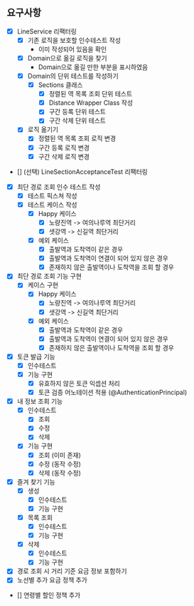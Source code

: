 ## 요구사항

- [x] LineService 리팩터링
    - [x] 기존 로직을 보호할 인수테스트 작성
        - 이미 작성되어 있음을 확인
    - [x] Domain으로 옮길 로직을 찾기
        - Domain으로 옮길 만한 부분을 표시하였음
    - [x] Domain의 단위 테스트를 작성하기
        - [x] Sections 클래스
            - [x] 정렬된 역 목록 조회 단위 테스트
            - [x] Distance Wrapper Class 작성
            - [x] 구간 등록 단위 테스트
            - [x] 구간 삭제 단위 테스트
    - [x] 로직 옮기기
        - [x] 정렬된 역 목록 조회 로직 변경
        - [x] 구간 등록 로직 변경
        - [x] 구간 삭제 로직 변경
- [] (선택) LineSectionAcceptanceTest 리팩터링

- [x] 최단 경로 조회 인수 테스트 작성
    - [x] 테스트 픽스쳐 작성
    - [x] 테스트 케이스 작성
        - [x] Happy 케이스
            - [x] 노량진역 -> 여의나루역 최단거리
            - [x] 샛강역 -> 신길역 최단거리
        - [x] 예외 케이스
            - [x] 출발역과 도착역이 같은 경우
            - [x] 출발역과 도착역이 연결이 되어 있지 않은 경우
            - [x] 존재하지 않은 출발역이나 도착역을 조회 할 경우
- [x] 최단 경로 조회 기능 구현
    - [x] 케이스 구현
        - [x] Happy 케이스
            - [x] 노량진역 -> 여의나루역 최단거리
            - [x] 샛강역 -> 신길역 최단거리
        - [x] 예외 케이스
            - [x] 출발역과 도착역이 같은 경우
            - [x] 출발역과 도착역이 연결이 되어 있지 않은 경우
            - [x] 존재하지 않은 출발역이나 도착역을 조회 할 경우
- [x] 토큰 발급 기능
    - [x] 인수테스트
    - [x] 기능 구현
        - [x] 유효하지 않은 토큰 익셉션 처리
        - [x] 토큰 검증 어노테이션 적용 (@AuthenticationPrincipal)
- [x] 내 정보 조회 기능
    - [x] 인수테스트
        - [x] 조회
        - [x] 수정
        - [x] 삭제
    - [x] 기능 구현
        - [x] 조회 (이미 존재)
        - [x] 수정 (동작 수정)
        - [x] 삭제 (동작 수정)
- [x] 즐겨 찾기 기능
    - [x] 생성
        - [x] 인수테스트
        - [x] 기능 구현
    - [x] 목록 조회
        - [x] 인수테스트
        - [x] 기능 구현
    - [x] 삭제
        - [x] 인수테스트
        - [x] 기능 구현
- [x] 경로 조회 시 거리 기준 요금 정보 포함하기
- [x] 노선별 추가 요금 정책 추가
- [] 연령별 할인 정책 추가
